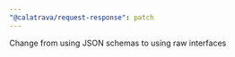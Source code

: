 ```yaml
---
"@calatrava/request-response": patch
---
```


Change from using JSON schemas to using raw interfaces
